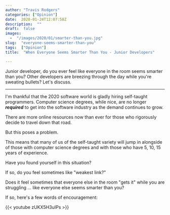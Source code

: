 ```yaml
---
author: "Travis Rodgers"
categories: ["Opinion"]
date:  2020-01-24T12:07:58Z
description:  ""
draft:  false
images: 
  -  "/images/2020/01/smarter-than-you.jpg"
slug:  "everyone-seems-smarter-than-you"
tags:  ["Opinion"]
title:  "When Everyone Seems Smarter Than You - Junior Developers"

---
```



<div class="lead-paragraph"><span class="dropcap">J</span>unior developer, do you ever feel like everyone in the room seems smarter than you? Other developers are breezing through the day while you're sweating bullets? Let's discuss.</div>
<hr class="lead-hr">

I'm thankful that the 2020 software world is gladly hiring self-taught programmers. Computer science degrees, while nice, are no longer **_required_** to get into the software industry as the demand continues to grow.

There are more online resources now than ever for those who rigorously decide to travel down that road.

But this poses a problem.

This means that many of us of the self-taught variety will jump in alongside of those with computer science degrees and with those who have 5, 10, 15 years of experience.

Have you found yourself in this situation?

If so, do you feel sometimes like "weakest link?"

Does it feel sometimes that everyone else in the room "gets it" while you are struggling ... like everyone else seems smarter than you?

If so, here's a few words of encouragement:

{{< youtube zUKX5H3uIPs >}}



